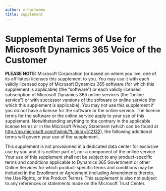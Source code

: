 ```yaml
---
author: m-hartmann
title: Supplement
---
```

# Supplemental Terms of Use for Microsoft Dynamics 365 Voice of the Customer

**PLEASE NOTE:** Microsoft Corporation (or based on where you live, one of its
affiliates) licenses this supplement to you. You may use it with each validly
licensed copy of Microsoft Dynamics 365 software (for which this supplement is
applicable) (the “software”) or each validly licensed subscription of Microsoft
Dynamics 365 online services (the “online service”) or with successor versions
of the software or online service (for which this supplement is applicable). You
may not use this supplement if you do not have a license for the software or the
online service. The license terms for the software or the online service apply
to your use of this supplement. Notwithstanding anything to the contrary in the
applicable license terms or in the Microsoft Privacy Statement (which can be
found at <http://go.microsoft.com/fwlink/?LinkId=512132>), the following
additional terms will govern your use of the supplement.

This supplement is not provisioned in a dedicated data center for exclusive use
by you and it is neither part of, nor a component of the online service. Your
use of this supplement shall not be subject to any product-specific terms and
conditions applicable to Dynamics 365 Government or other Online Services for
which product-specific terms and conditions may be included in the Enrollment or
Agreement (including Amendments thereto, the Use Rights, or the Product Terms).
This supplement is also not subject to any references or statements made on the
Microsoft Trust Center.
